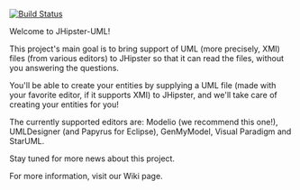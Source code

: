 [![Build Status](https://travis-ci.org/jhipster/jhipster-uml.svg?branch=master)](https://travis-ci.org/jhipster/jhipster-uml)

Welcome to JHipster-UML!

This project's main goal is to bring support of UML (more precisely, XMI) files (from various editors) to JHipster so that it can read the files, without you answering the questions.

You'll be able to create your entities by supplying a UML file (made with your favorite editor, if it supports XMI) to JHipster, and we'll take care of creating your entities for you!

The currently supported editors are: Modelio (we recommend this one!), UMLDesigner (and Papyrus for Eclipse), GenMyModel, Visual Paradigm and StarUML.

Stay tuned for more news about this project.


For more information, visit our Wiki page.
